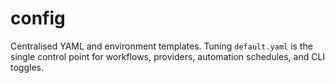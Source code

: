 # config

Centralised YAML and environment templates. Tuning `default.yaml` is the single control point for workflows, providers, automation schedules, and CLI toggles.

